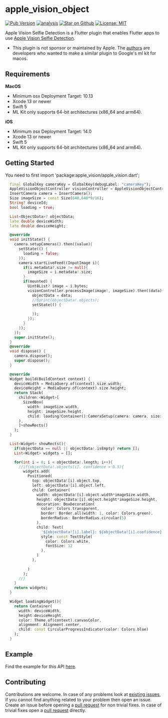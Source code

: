 # apple\_vision\_object

[![Pub Version](https://img.shields.io/pub/v/apple_vision_object)](https://pub.dev/packages/apple_vision_object)
[![analysis](https://github.com/Knightro63/apple_vision/actions/workflows/flutter.yml/badge.svg)](https://github.com/Knightro63/apple_vision/actions/)
[![Star on Github](https://img.shields.io/github/stars/Knightro63/apple_vision.svg?style=flat&logo=github&colorB=deeppink&label=stars)](https://github.com/Knightro63/apple_vision)
[![License: MIT](https://img.shields.io/badge/license-MIT-purple.svg)](https://opensource.org/licenses/MIT)

Apple Vision Selfie Detection is a Flutter plugin that enables Flutter apps to use [Apple Vision Selfie Detection](https://developer.apple.com/documentation/vision/selecting_a_selfie_based_on_capture_quality).

- This plugin is not sponsor or maintained by Apple. The [authors](https://github.com/Knightro63/apple_vision/blob/main/AUTHORS) are developers who wanted to make a similar plugin to Google's ml kit for macos.

## Requirements

**MacOS**
 - Minimum osx Deployment Target: 10.13
 - Xcode 13 or newer
 - Swift 5
 - ML Kit only supports 64-bit architectures (x86_64 and arm64).

**iOS**
 - Minimum osx Deployment Target: 14.0
 - Xcode 13 or newer
 - Swift 5
 - ML Kit only supports 64-bit architectures (x86_64 and arm64).

## Getting Started

You need to first import 'package:apple_vision/apple_vision.dart';

```dart
  final GlobalKey cameraKey = GlobalKey(debugLabel: "cameraKey");
  AppleVisionObjectController visionController = AppleVisionObjectController();
  InsertCamera camera = InsertCamera();
  Size imageSize = const Size(640,640*9/16);
  String? deviceId;
  bool loading = true;

  List<ObjectData>? objectData;
  late double deviceWidth;
  late double deviceHeight;

  @override
  void initState() {
    camera.setupCameras().then((value){
      setState(() {
        loading = false;
      });
      camera.startLiveFeed((InputImage i){
        if(i.metadata?.size != null){
          imageSize = i.metadata!.size;
        }
        if(mounted) {
          Uint8List? image = i.bytes;
          visionController.processImage(image!, imageSize).then((data){
            objectData = data;
            //ßprint(objectData!.objects);
            setState(() {
              
            });
          });
        }
      });
    });
    super.initState();
  }
  @override
  void dispose() {
    camera.dispose();
    super.dispose();
  }

  @override
  Widget build(BuildContext context) {
    deviceWidth = MediaQuery.of(context).size.width;
    deviceHeight = MediaQuery.of(context).size.height;
    return Stack(
      children:<Widget>[
        SizedBox(
          width: imageSize.width, 
          height: imageSize.height, 
          child: loading?Container():CameraSetup(camera: camera, size: imageSize)
      ),
      ]+showRects()
    );
  }

  List<Widget> showRects(){
    if(objectData == null || objectData!.isEmpty) return [];
    List<Widget> widgets = [];

    for(int i = 0; i < objectData!.length; i++){
      //if(objectData!.objects[i]. confidence > 0.5){
        widgets.add(
          Positioned(
            top: objectData![i].object.top,
            left: objectData![i].object.left,
            child: Container(
              width: objectData![i].object.width*imageSize.width,
              height: objectData![i].object.height*imageSize.height,
              decoration: BoxDecoration(
                color: Colors.transparent,
                border: Border.all(width: 1, color: Colors.green),
                borderRadius: BorderRadius.circular(5)
              ),
              child: Text(
                '${objectData![i].label}: ${objectData![i].confidence}',
                style: const TextStyle(
                  color: Colors.white,
                  fontSize: 12
                ),
              )
            ),
            
          )
        );
      //}
    }
    return widgets;
  }

  Widget loadingWidget(){
    return Container(
      width: deviceWidth,
      height:deviceHeight,
      color: Theme.of(context).canvasColor,
      alignment: Alignment.center,
      child: const CircularProgressIndicator(color: Colors.blue)
    );
  }
```

## Example

Find the example for this API [here](https://github.com/Knightro63/apple_vision/tree/main/packages/apple_vision_object/example/lib/main.dart).

## Contributing

Contributions are welcome.
In case of any problems look at [existing issues](https://github.com/Knightro63/apple_vision/issues), if you cannot find anything related to your problem then open an issue.
Create an issue before opening a [pull request](https://github.com/Knightro63/apple_vision/pulls) for non trivial fixes.
In case of trivial fixes open a [pull request](https://github.com/Knightro63/apple_vision/pulls) directly.
